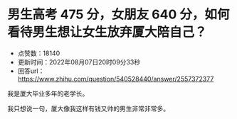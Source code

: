 # 男生高考 475 分，女朋友 640 分，如何看待男生想让女生放弃厦大陪自己？
- 点赞数：18140
- 更新时间：2022年08月07日20时09分33秒
- 回答url：https://www.zhihu.com/question/540528440/answer/2557372377
<body>
 <p data-pid="FnDlvVIp">我是厦大毕业多年的老学长。</p>
 <p data-pid="LeSdv5aX">我只想说一句，厦大像我这样有钱又帅的男生非常非常多。</p>
 <p></p>
 <p></p>
 <p></p>
 <p data-pid="7VKpKQKW"></p>
</body>